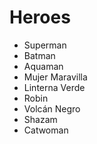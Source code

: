 # Heroes

* Superman
* Batman
* Aquaman
* Mujer Maravilla
* Linterna Verde
* Robin
* Volcán Negro
* Shazam
* Catwoman
